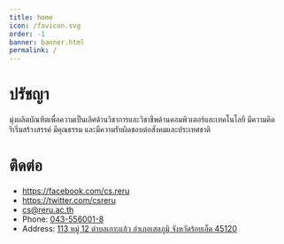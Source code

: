 ```yaml
---
title: home
icon: /favicon.svg
order: -1
banner: banner.html
permalink: /
---
```


# ปรัชญา

มุ่งผลิตบัณฑิตเพื่อความเป็นเลิศด้านวิชาการและวิชาชีพด้านคอมพิวเตอร์และเทคโนโลยี มีความคิดริเริ่มสร้างสรรค์ มีคุณธรรม และมีความรับผิดชอบต่อสังคมและประเทศชาติ


# ติดต่อ

- <https://facebook.com/cs.reru>
- <https://twitter.com/csreru>
- <cs@reru.ac.th>
- Phone: [043-556001-8](tel:043-556001-8)
- Address: [113 หมู่ 12 ตำบลเกาะแก้ว อำเภอเสลภูมิ จังหวัดร้อยเอ็ด 45120](g.page/csreru)
